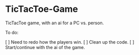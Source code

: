 # TicTacToe-Game
TicTacToe game, with an ai for a PC vs. person.


To do:

  [ ] Need to redo how the players win.
  [ ] Clean up the code.
  [ ] Start/continue with the ai of the game.
